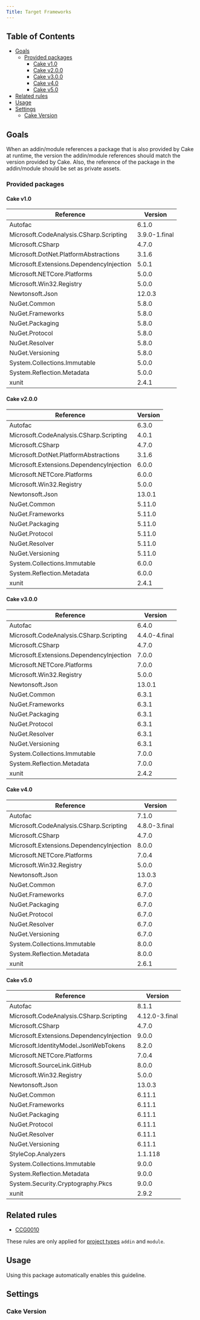 ```yaml
---
Title: Target Frameworks
---
```


<!-- START doctoc generated TOC please keep comment here to allow auto update -->
<!-- DON'T EDIT THIS SECTION, INSTEAD RE-RUN doctoc TO UPDATE -->
## Table of Contents

- [Goals](#goals)
  - [Provided packages](#provided-packages)
    - [Cake v1.0](#cake-v10)
    - [Cake v2.0.0](#cake-v200)
    - [Cake v3.0.0](#cake-v300)
    - [Cake v4.0](#cake-v40)
    - [Cake v5.0](#cake-v50)
- [Related rules](#related-rules)
- [Usage](#usage)
- [Settings](#settings)
  - [Cake Version](#cake-version)

<!-- END doctoc generated TOC please keep comment here to allow auto update -->

## Goals

When an addin/module references a package that is also provided by Cake at runtime,
the version the addin/module references should match the version provided by Cake.
Also, the reference of the package in the addin/module should be set as private assets.

### Provided packages

#### Cake v1.0

| Reference                                | Version       |
| ---------------------------------------- | ------------- |
| Autofac                                  | 6.1.0         |
| Microsoft.CodeAnalysis.CSharp.Scripting  | 3.9.0-1.final |
| Microsoft.CSharp                         | 4.7.0         |
| Microsoft.DotNet.PlatformAbstractions    | 3.1.6         |
| Microsoft.Extensions.DependencyInjection | 5.0.1         |
| Microsoft.NETCore.Platforms              | 5.0.0         |
| Microsoft.Win32.Registry                 | 5.0.0         |
| Newtonsoft.Json                          | 12.0.3        |
| NuGet.Common                             | 5.8.0         |
| NuGet.Frameworks                         | 5.8.0         |
| NuGet.Packaging                          | 5.8.0         |
| NuGet.Protocol                           | 5.8.0         |
| NuGet.Resolver                           | 5.8.0         |
| NuGet.Versioning                         | 5.8.0         |
| System.Collections.Immutable             | 5.0.0         |
| System.Reflection.Metadata               | 5.0.0         |
| xunit                                    | 2.4.1         |

#### Cake v2.0.0

| Reference                                | Version |
| ---------------------------------------- | ------- |
| Autofac                                  | 6.3.0   |
| Microsoft.CodeAnalysis.CSharp.Scripting  | 4.0.1   |
| Microsoft.CSharp                         | 4.7.0   |
| Microsoft.DotNet.PlatformAbstractions    | 3.1.6   |
| Microsoft.Extensions.DependencyInjection | 6.0.0   |
| Microsoft.NETCore.Platforms              | 6.0.0   |
| Microsoft.Win32.Registry                 | 5.0.0   |
| Newtonsoft.Json                          | 13.0.1  |
| NuGet.Common                             | 5.11.0  |
| NuGet.Frameworks                         | 5.11.0  |
| NuGet.Packaging                          | 5.11.0  |
| NuGet.Protocol                           | 5.11.0  |
| NuGet.Resolver                           | 5.11.0  |
| NuGet.Versioning                         | 5.11.0  |
| System.Collections.Immutable             | 6.0.0   |
| System.Reflection.Metadata               | 6.0.0   |
| xunit                                    | 2.4.1   |

#### Cake v3.0.0

| Reference                                | Version       |
| ---------------------------------------- | ------------- |
| Autofac                                  | 6.4.0         |
| Microsoft.CodeAnalysis.CSharp.Scripting  | 4.4.0-4.final |
| Microsoft.CSharp                         | 4.7.0         |
| Microsoft.Extensions.DependencyInjection | 7.0.0         |
| Microsoft.NETCore.Platforms              | 7.0.0         |
| Microsoft.Win32.Registry                 | 5.0.0         |
| Newtonsoft.Json                          | 13.0.1        |
| NuGet.Common                             | 6.3.1         |
| NuGet.Frameworks                         | 6.3.1         |
| NuGet.Packaging                          | 6.3.1         |
| NuGet.Protocol                           | 6.3.1         |
| NuGet.Resolver                           | 6.3.1         |
| NuGet.Versioning                         | 6.3.1         |
| System.Collections.Immutable             | 7.0.0         |
| System.Reflection.Metadata               | 7.0.0         |
| xunit                                    | 2.4.2         |

#### Cake v4.0

| Reference                                | Version       |
| ---------------------------------------- | ------------- |
| Autofac                                  | 7.1.0         |
| Microsoft.CodeAnalysis.CSharp.Scripting  | 4.8.0-3.final |
| Microsoft.CSharp                         | 4.7.0         |
| Microsoft.Extensions.DependencyInjection | 8.0.0         |
| Microsoft.NETCore.Platforms              | 7.0.4         |
| Microsoft.Win32.Registry                 | 5.0.0         |
| Newtonsoft.Json                          | 13.0.3        |
| NuGet.Common                             | 6.7.0         |
| NuGet.Frameworks                         | 6.7.0         |
| NuGet.Packaging                          | 6.7.0         |
| NuGet.Protocol                           | 6.7.0         |
| NuGet.Resolver                           | 6.7.0         |
| NuGet.Versioning                         | 6.7.0         |
| System.Collections.Immutable             | 8.0.0         |
| System.Reflection.Metadata               | 8.0.0         |
| xunit                                    | 2.6.1         |

#### Cake v5.0

| Reference                                | Version        |
| ---------------------------------------- | -------------- |
| Autofac                                  | 8.1.1          |
| Microsoft.CodeAnalysis.CSharp.Scripting  | 4.12.0-3.final |
| Microsoft.CSharp                         | 4.7.0          |
| Microsoft.Extensions.DependencyInjection | 9.0.0          |
| Microsoft.IdentityModel.JsonWebTokens    | 8.2.0          |
| Microsoft.NETCore.Platforms              | 7.0.4          |
| Microsoft.SourceLink.GitHub              | 8.0.0          |
| Microsoft.Win32.Registry                 | 5.0.0          |
| Newtonsoft.Json                          | 13.0.3         |
| NuGet.Common                             | 6.11.1         |
| NuGet.Frameworks                         | 6.11.1         |
| NuGet.Packaging                          | 6.11.1         |
| NuGet.Protocol                           | 6.11.1         |
| NuGet.Resolver                           | 6.11.1         |
| NuGet.Versioning                         | 6.11.1         |
| StyleCop.Analyzers                       | 1.1.118        |
| System.Collections.Immutable             | 9.0.0          |
| System.Reflection.Metadata               | 9.0.0          |
| System.Security.Cryptography.Pkcs        | 9.0.0          |
| xunit                                    | 2.9.2          |

## Related rules

 * [CCG0010](../rules/ccg0010)

These rules are only applied for [project types](../settings#projecttype) `addin` and `module`.

## Usage

Using this package automatically enables this guideline.

## Settings

### Cake Version

<?! Include "../settings/fragments/OverrideCakeVersion.md" /?>

